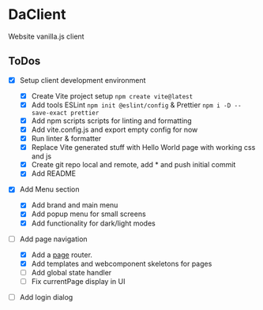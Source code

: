# DaClient

Website vanilla.js client

## ToDos

- [x] Setup client development environment
	- [x] Create Vite project setup `npm create vite@latest`
	- [x] Add tools ESLint `npm init @eslint/config` & Prettier  `npm i -D --save-exact prettier`
	- [x] Add npm scripts scripts for linting and formatting
	- [x] Add vite.config.js and export empty config for now
	- [x] Run linter & formatter
	- [x] Replace Vite generated stuff with Hello World page with working css and js
	- [x] Create git repo local and remote, add * and push initial commit
	- [x] Add README
- [x] Add Menu section
  - [x] Add brand and main menu
  - [x] Add popup menu for small screens
  - [x] Add functionality for dark/light modes
- [ ] Add page navigation
  - [x] Add a [page](https://github.com/visionmedia/page.js/) router.
  - [x] Add templates and webcomponent skeletons for pages
  - [ ] Add global state handler
  - [ ] Fix currentPage display in UI

- [ ] Add login dialog

